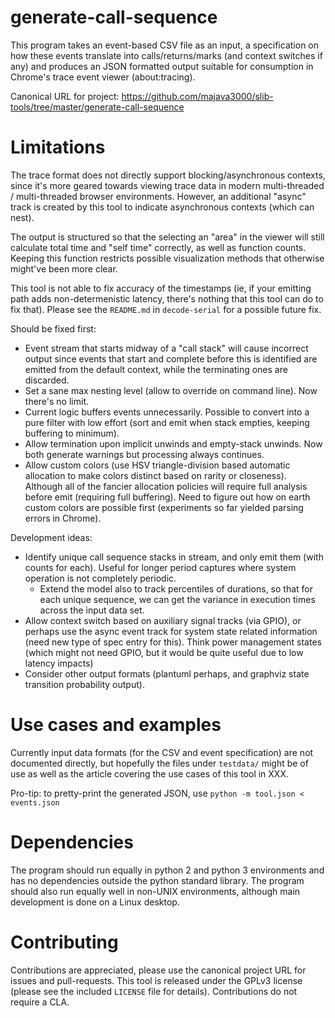 # generate-call-sequence

This program takes an event-based CSV file as an input, a specification on how
these events translate into calls/returns/marks (and context switches if any)
and produces an JSON formatted output suitable for consumption in Chrome's
trace event viewer (about:tracing).

Canonical URL for project:
https://github.com/majava3000/slib-tools/tree/master/generate-call-sequence

# Limitations

The trace format does not directly support blocking/asynchronous contexts, since
it's more geared towards viewing trace data in modern multi-threaded /
multi-threaded browser environments. However, an additional "async" track is
created by this tool to indicate asynchronous contexts (which can nest).

The output is structured so that the selecting an "area" in the viewer will
still calculate total time and "self time" correctly, as well as function
counts. Keeping this function restricts possible visualization methods that
otherwise might've been more clear.

This tool is not able to fix accuracy of the timestamps (ie, if your emitting
path adds non-determenistic latency, there's nothing that this tool can do to
fix that). Please see the `README.md` in `decode-serial` for a possible future
fix.

Should be fixed first:

* Event stream that starts midway of a "call stack" will cause incorrect output
  since events that start and complete before this is identified are emitted
  from the default context, while the terminating ones are discarded.
* Set a sane max nesting level (allow to override on command line). Now there's
  no limit.
* Current logic buffers events unnecessarily. Possible to convert into a pure
  filter with low effort (sort and emit when stack empties, keeping buffering
  to minimum).
* Allow termination upon implicit unwinds and empty-stack unwinds. Now both
  generate warnings but processing always continues.
* Allow custom colors (use HSV triangle-division based automatic allocation to
  make colors distinct based on rarity or closeness). Although all of the
  fancier allocation policies will require full analysis before emit (requiring
  full buffering). Need to figure out how on earth custom colors are possible
  first (experiments so far yielded parsing errors in Chrome).

Development ideas:

* Identify unique call sequence stacks in stream, and only emit them (with
  counts for each). Useful for longer period captures where system operation is
  not completely periodic.
  * Extend the model also to track percentiles of durations, so that for each
    unique sequence, we can get the variance in execution times across the input
    data set.
* Allow context switch based on auxiliary signal tracks (via GPIO), or perhaps
  use the async event track for system state related information (need new type
  of spec entry for this). Think power management states (which might not need
  GPIO, but it would be quite useful due to low latency impacts)
* Consider other output formats (plantuml perhaps, and graphviz state transition
  probability output).

# Use cases and examples

Currently input data formats (for the CSV and event specification) are not
documented directly, but hopefully the files under `testdata/` might be of use
as well as the article covering the use cases of this tool in XXX.

Pro-tip: to pretty-print the generated JSON, use `python -m tool.json < events.json`

# Dependencies

The program should run equally in python 2 and python 3 environments and has no
dependencies outside the python standard library. The program should also run
equally well in non-UNIX environments, although main development is done on a
Linux desktop.

# Contributing

Contributions are appreciated, please use the canonical project URL for issues
and pull-requests. This tool is released under the GPLv3 license (please see the
included `LICENSE` file for details). Contributions do not require a CLA.
